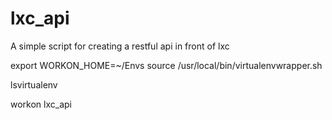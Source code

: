 lxc_api
=======

A simple script for creating a restful api in front of lxc

export WORKON_HOME=~/Envs
source /usr/local/bin/virtualenvwrapper.sh

lsvirtualenv

workon lxc_api

